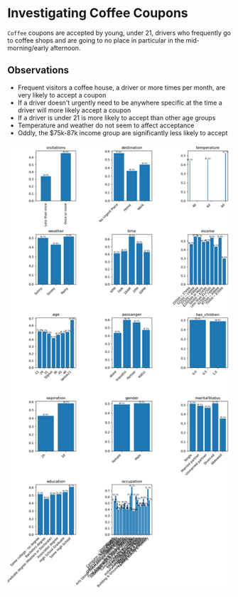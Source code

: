 # Investigating Coffee Coupons

`Coffee` coupons are accepted by young, under 21, drivers who frequently go to coffee shops 
and are going to no place in particular in the mid-morning/early afternoon.

## Observations

* Frequent visitors a coffee house, a driver
 or more times per month, are very likely to accept a coupon
* If a driver doesn't urgently need to be anywhere specific at the time a driver
 will more likely accept a coupon
* If a driver is under 21 is more likely to accept than other age groups
* Temperature and weather do not seem to affect acceptance
* Oddly, the $75k-87k income group are significantly less likely to accept

![Acceptance rates for coffee coupons](images/CoffeeHouse.png "Acceptance rates for coffee coupons")
